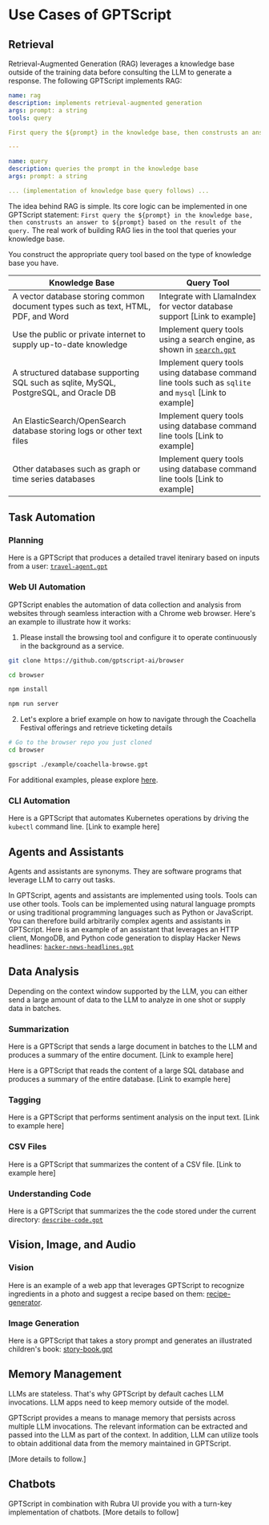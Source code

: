 # Use Cases of GPTScript

## Retrieval

Retrieval-Augmented Generation (RAG) leverages a knowledge base outside of the training data before consulting the LLM to generate a response.
The following GPTScript implements RAG:

```yaml
name: rag
description: implements retrieval-augmented generation
args: prompt: a string
tools: query

First query the ${prompt} in the knowledge base, then construsts an answer to ${prompt} based on the result of the query.

---

name: query
description: queries the prompt in the knowledge base
args: prompt: a string

... (implementation of knowledge base query follows) ...
```

The idea behind RAG is simple. Its core logic can be implemented in one GPTScript statement: `First query the ${prompt} in the knowledge base, then construsts an answer to ${prompt} based on the result of the query.` The real work of building RAG lies in the tool that queries your knowledge base.

You construct the appropriate query tool based on the type of knowledge base you have.

| Knowledge Base | Query Tool |
|------|------|
| A vector database storing common document types such as text, HTML, PDF, and Word | Integrate with LlamaIndex for vector database support [Link to example]|
| Use the public or private internet to supply up-to-date knowledge | Implement query tools using a search engine, as shown in [`search.gpt`](../examples/search.gpt)|
| A structured database supporting SQL such as sqlite, MySQL, PostgreSQL, and Oracle DB | Implement query tools using database command line tools such as `sqlite` and `mysql` [Link to example]|
| An ElasticSearch/OpenSearch database storing logs or other text files | Implement query tools using database command line tools [Link to example]|
| Other databases such as graph or time series databases | Implement query tools using database command line tools [Link to example]|

## Task Automation

### Planning

Here is a GPTScript that produces a detailed travel itenirary based on inputs from a user: [`travel-agent.gpt`](../examples/travel-agent.gpt)

### Web UI Automation

GPTScript enables the automation of data collection and analysis from websites through seamless interaction with a Chrome web browser. Here's an example to illustrate how it works:

1. Please install the browsing tool and configure it to operate continuously in the background as a service.

```sh
git clone https://github.com/gptscript-ai/browser

cd browser

npm install

npm run server
```

2. Let's explore a brief example on how to navigate through the Coachella Festival offerings and retrieve ticketing details

```sh
# Go to the browser repo you just cloned
cd browser 

gpscript ./example/coachella-browse.gpt
```

For additional examples, please explore [here](https://github.com/gptscript-ai/browser?tab=readme-ov-file#examples).

### CLI Automation

Here is a GPTScript that automates Kubernetes operations by driving the `kubectl` command line. [Link to example here]

## Agents and Assistants

Agents and assistants are synonyms. They are software programs that leverage LLM to carry out tasks.

In GPTScript, agents and assistants are implemented using tools. Tools can use other tools. Tools can be implemented using natural language prompts or using traditional programming languages such as Python or JavaScript. You can therefore build arbitrarily complex agents and assistants in GPTScript. Here is an example of an assistant that leverages an HTTP client, MongoDB, and Python code generation to display Hacker News headlines: [`hacker-news-headlines.gpt`](../examples/hacker-news-headlines.gpt)

## Data Analysis

Depending on the context window supported by the LLM, you can either send a large amount of data to the LLM to analyze in one shot or supply data in batches.

### Summarization

Here is a GPTScript that sends a large document in batches to the LLM and produces a summary of the entire document. [Link to example here]

Here is a GPTScript that reads the content of a large SQL database and produces a summary of the entire database. [Link to example here]

### Tagging

Here is a GPTScript that performs sentiment analysis on the input text. [Link to example here]

### CSV Files

Here is a GPTScript that summarizes the content of a CSV file. [Link to example here]

### Understanding Code

Here is a GPTScript that summarizes the the code stored under the current directory: [`describe-code.gpt`](../examples/describe-code.gpt)

## Vision, Image, and Audio

### Vision

Here is an example of a web app that leverages GPTScript to recognize ingredients in a photo and suggest a recipe based on them: [recipe-generator](../examples/recipegenerator).

### Image Generation

Here is a GPTScript that takes a story prompt and generates an illustrated children's book: [story-book.gpt](../examples/story-book)

## Memory Management

LLMs are stateless. That's why GPTScript by default caches LLM invocations. LLM apps need to keep memory outside of the model.

GPTScript provides a means to manage memory that persists across multiple LLM invocations. The relevant information can be extracted and passed into the LLM as part of the context. In addition, LLM can utilize tools to obtain additional data from the memory maintained in GPTScript.

[More details to follow.]

## Chatbots

GPTScript in combination with Rubra UI provide you with a turn-key implementation of chatbots. [More details to follow]
